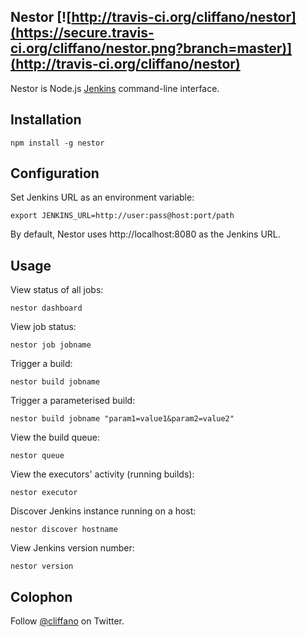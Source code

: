 Nestor [![http://travis-ci.org/cliffano/nestor](https://secure.travis-ci.org/cliffano/nestor.png?branch=master)](http://travis-ci.org/cliffano/nestor)
------

Nestor is Node.js [Jenkins](http://jenkins-ci.org) command-line interface.

Installation
------------

    npm install -g nestor

Configuration
-------------

Set Jenkins URL as an environment variable:

    export JENKINS_URL=http://user:pass@host:port/path

By default, Nestor uses http://localhost:8080 as the Jenkins URL.

Usage
-----

View status of all jobs:

    nestor dashboard

View job status:

    nestor job jobname

Trigger a build:

    nestor build jobname

Trigger a parameterised build:

    nestor build jobname "param1=value1&param2=value2"

View the build queue:

    nestor queue

View the executors' activity (running builds):

    nestor executor
    
Discover Jenkins instance running on a host:

    nestor discover hostname

View Jenkins version number:

    nestor version
    
Colophon
--------

Follow [@cliffano](http://twitter.com/cliffano) on Twitter.
